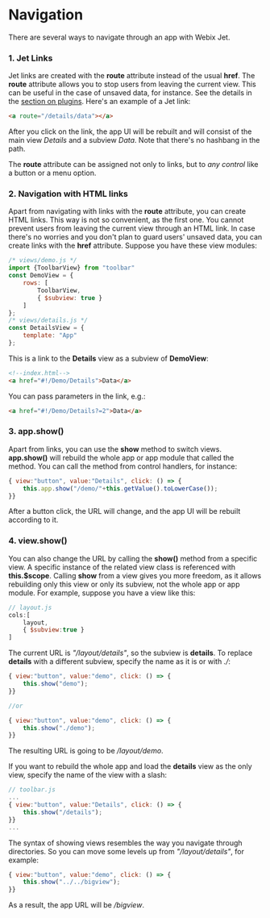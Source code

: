 # Navigation

There are several ways to navigate through an app with Webix Jet.

### 1. Jet Links

Jet links are created with the **route** attribute instead of the usual **href**. The **route** attribute allows you to stop users from leaving the current view. This can be useful in the case of unsaved data, for instance. See the details in the [section on plugins](plugins.md). Here's an example of a Jet link:

```html
<a route="/details/data"></a>
```

After you click on the link, the app UI will be rebuilt and will consist of the main view _Details_ and a subview _Data_. Note that there's no hashbang in the path.

The **route** attribute can be assigned not only to links, but to *any control* like a button or a menu option.

### 2. Navigation with HTML links

Apart from navigating with links with the **route** attribute, you can create HTML links. This way is not so convenient, as the first one. You cannot prevent users from leaving the current view through an HTML link. In case there's no worries and you don't plan to guard users' unsaved data, you can create links with the **href** attribute. Suppose you have these view modules:

~~~js
/* views/demo.js */
import {ToolbarView} from "toolbar"
const DemoView = {
    rows: [
        ToolbarView,
        { $subview: true }
    ]
};
/* views/details.js */
const DetailsView = {
    template: "App"
};
~~~

This is a link to the **Details** view as a subview of **DemoView**:

~~~html
<!--index.html-->
<a href="#!/Demo/Details">Data</a>
~~~

You can pass parameters in the link, e.g.:

```html
<a href="#!/Demo/Details?=2">Data</a>
```

### 3. app.show\(\)

Apart from links, you can use the **show** method to switch views. **app.show\(\)** will rebuild the whole app or app module that called the method. You can call the method from control handlers, for instance:

```js
{ view:"button", value:"Details", click: () => {
    this.app.show("/demo/"+this.getValue().toLowerCase());
}}
```

After a button click, the URL will change, and the app UI will be rebuilt according to it.

### 4. view.show\(\)

You can also change the URL by calling the **show\(\)** method from a specific view. A specific instance of the related view class is referenced with **this.$scope**. Calling **show** from a view gives you more freedom, as it allows rebuilding only this view or only its subview, not the whole app or app module. For example, suppose you have a view like this:

```js
// layout.js
cols:[
    layout,
    { $subview:true }
]
```

The current URL is _"/layout/details"_, so the subview is **details**. To replace **details** with a different subview, specify the name as it is or with *./*:

```js
{ view:"button", value:"demo", click: () => {
    this.show("demo");
}}

//or

{ view:"button", value:"demo", click: () => {
    this.show("./demo");
}}
```

The resulting URL is going to be */layout/demo*.

If you want to rebuild the whole app and load the **details** view as the only view, specify the name of the view with a slash:

```js
// toolbar.js
...
{ view:"button", value:"Details", click: () => {
    this.show("/details");
}}
...
```

The syntax of showing views resembles the way you navigate through directories. So you can move some levels up from _"/layout/details"_, for example:

```js
{ view:"button", value:"demo", click: () => {
    this.show("../../bigview");
}}
```

As a result, the app URL will be */bigview*.
